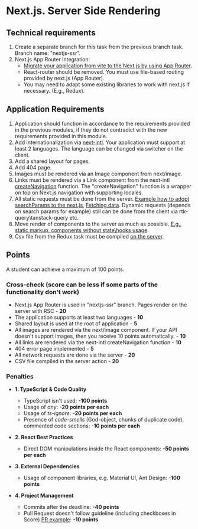 # Next.js. Server Side Rendering

## Technical requirements

1. Create a separate branch for this task from the previous branch task. Branch name: "nextjs-ssr".
2. Next.js App Router Integration:
   - [Migrate your application from vite to the Next.js by using App Router](https://nextjs.org/docs/app/guides/migrating/from-vite).
   - React-router should be removed. You must use file-based routing provided by next.js (App Router).
   - You may need to adapt some existing libraries to work with next.js if necessary. (E.g., Redux).

## Application Requirements

1. Application should function in accordance to the requirements provided in the previous modules, if they do not contradict with the new requirements provided in this module.
2. Add internationalization via [next-intl](https://next-intl.dev/). Your application must support at least 2 languages. The language can be changed via switcher on the client.
3. Add a shared layout for pages.
4. Add 404 page.
5. Images must be rendered via an Image component from next/image.
6. Links must be rendered via a Link component from the next-intl [createNavigation](https://next-intl.dev/docs/getting-started/app-router/with-i18n-routing#i18n-navigation) function. The "createNavigation" function is a wrapper on top on Next.js navigation with supporting locales.
7. All static requests must be done from the server. [Example how to adopt searchParams to the next.js](https://nextjs.org/learn/dashboard-app/adding-search-and-pagination), [Fetching data](https://nextjs.org/docs/app/getting-started/fetching-data). Dynamic requests (depends on search params for example) still can be done from the client via rtk-query\tanstack-query etc.
8. Move render of components to the server as much as possible. [E.g., static markup, components without state\hooks usage](https://nextjs.org/docs/app/getting-started/server-and-client-components).
9. Csv file from the Redux task must be compiled [on the server](https://nextjs.org/docs/app/guides/forms).

## Points

A student can achieve a maximum of 100 points.

### Cross-check (score can be less if some parts of the functionality don't work)

- Next.js App Router is used in "nextjs-ssr" branch. Pages render on the server with RSC - **20**
- The application supports at least two languages - **10**
- Shared layout is used at the root of application - **5**
- All images are rendered via the next/image component. If your API doesn't support images, then you receive 10 points automatically. - **10**
- All links are rendered via the next-intl createNavigation function - **10**
- 404 error page implemented - **5**
- All network requests are done via the server - **20**
- CSV file compiled in the server action - **20**

### Penalties

- **1. TypeScript & Code Quality**

  - TypeScript isn't used: **-100 points**
  - Usage of _any_: **-20 points per each**
  - Usage of _ts-ignore_: **-20 points per each**
  - Presence of _code-smells_ (God-object, chunks of duplicate code), commented code sections: **-10 points per each**

- **2. React Best Practices**

  - Direct DOM manipulations inside the React components: **-50 points per each**

- **3. External Dependencies**

  - Usage of component libraries, e.g. Material UI, Ant Design: **-100 points**

- **4. Project Management**
  - Commits after the deadline: **-40 points**
  - Pull Request doesn't follow guideline (including checkboxes in Score) [PR example](https://rs.school/docs/en/pull-request-review-process#pull-request-description-must-contain-the-following): **-10 points**
